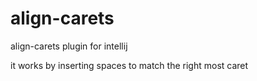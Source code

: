# align-carets
align-carets plugin for intellij

it works by inserting spaces to match the right most caret
